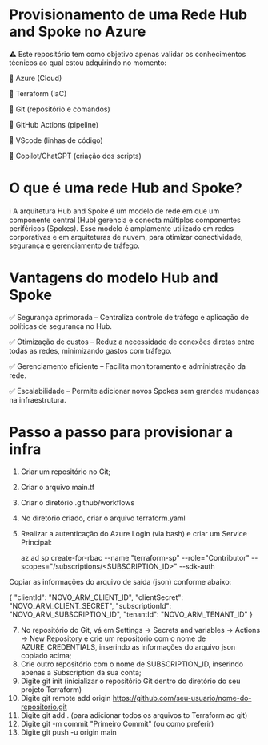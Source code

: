 # Provisionamento de uma Rede Hub and Spoke no Azure

⚠️ Este repositório tem como objetivo apenas validar os conhecimentos técnicos ao qual estou adquirindo no momento:

📝  Azure (Cloud)

📝  Terraform (IaC)

📝  Git (repositório e comandos)

📝  GitHub Actions (pipeline)

📝  VScode (linhas de código)

📝  Copilot/ChatGPT (criação dos scripts)


# O que é uma rede Hub and Spoke?

ℹ️ A arquitetura Hub and Spoke é um modelo de rede em que um componente central (Hub) gerencia e conecta múltiplos componentes periféricos (Spokes). Esse modelo é amplamente utilizado em redes corporativas e em arquiteturas de nuvem, para otimizar conectividade, segurança e gerenciamento de tráfego.


# Vantagens do modelo Hub and Spoke

✅ Segurança aprimorada – Centraliza controle de tráfego e aplicação de políticas de segurança no Hub.

✅ Otimização de custos – Reduz a necessidade de conexões diretas entre todas as redes, minimizando gastos com tráfego.

✅ Gerenciamento eficiente – Facilita monitoramento e administração da rede.

✅ Escalabilidade – Permite adicionar novos Spokes sem grandes mudanças na infraestrutura.


# Passo a passo para provisionar a infra

1) Criar um repositório no Git;
2) Criar o arquivo main.tf
3) Criar o diretório .github/workflows
4) No diretório criado, criar o arquivo terraform.yaml
5) Realizar a autenticação do Azure Login (via bash) e criar um Service Principal:
   
   az ad sp create-for-rbac --name "terraform-sp" --role="Contributor" --scopes="/subscriptions/<SUBSCRIPTION_ID>" --sdk-auth

Copiar as informações do arquivo de saída (json) conforme abaixo:

{
  "clientId": "NOVO_ARM_CLIENT_ID",
  "clientSecret": "NOVO_ARM_CLIENT_SECRET",
  "subscriptionId": "NOVO_ARM_SUBSCRIPTION_ID",
  "tenantId": "NOVO_ARM_TENANT_ID"
}

7) No repositório do Git, vá em Settings → Secrets and variables → Actions → New Repository e crie um repositório com o nome de AZURE_CREDENTIALS, inserindo as informações do arquivo json copiado acima;
8) Crie outro repositório com o nome de SUBSCRIPTION_ID, inserindo apenas a Subscription da sua conta;
9) Digite git init (inicializar o repositório Git dentro do diretório do seu projeto Terraform)
10) Digite git remote add origin https://github.com/seu-usuario/nome-do-repositorio.git
11) Digite git add . (para adicionar todos os arquivos to Terraform ao git)
12) Digite git -m commit "Primeiro Commit" (ou como preferir)
13) Digite git push -u origin main
   
